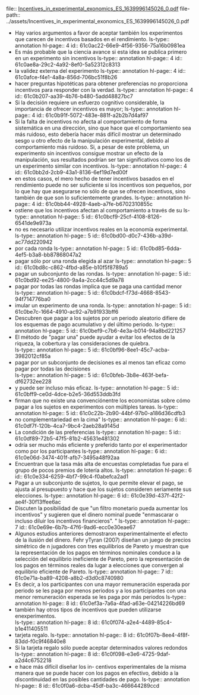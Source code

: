 file:: [Incentives_in_experimental_exonomics_ES_1639996145026_0.pdf](../assets/Incentives_in_experimental_exonomics_ES_1639996145026_0.pdf)
file-path:: ../assets/Incentives_in_experimental_exonomics_ES_1639996145026_0.pdf

- Hay  varios  argumentos  a  favor  de  aceptar  también  los  experimentos que carecen de incentivos basados en el rendimiento.
  ls-type:: annotation
  hl-page:: 4
  id:: 61c0ac22-66e9-4f56-9356-75a16b0981ea
- Es más probable que la ciencia avance si esta idea se publica primero en un experimento sin incentivos
  ls-type:: annotation
  hl-page:: 4
  id:: 61c0ae8a-29c2-4a92-8ef0-5a52312c8313
- la validez externa del experimento
  ls-type:: annotation
  hl-page:: 4
  id:: 61c0afce-f4e1-4a8a-856d-706bc51f8b26
- hacer    preguntas    hipotéticas    para    obtener    preferencias    no    proporciona  incentivos  para  responder  con  la  verdad. 
  ls-type:: annotation
  hl-page:: 4
  id:: 61c0b207-aa39-4b76-b480-5add48827bc7
- Si    la    decisión    requiere    un    esfuerzo    cognitivo    considerable,    la    importancia  de  ofrecer  incentivos  es  mayor;
  ls-type:: annotation
  hl-page:: 4
  id:: 61c0b91f-5072-483e-881f-a2b2b7d4af97
- Si  la  falta  de  incentivos  no  afecta  al  comportamiento  de  forma  sistemática  en  una  dirección,  sino  que  hace  que  el  comportamiento  sea  más  ruidoso,  esto  debería  hacer  más  difícil  mostrar  un  determinado  sesgo   u   otro   efecto   de   la   manipulación   experimental,   debido   al   comportamiento   más   ruidoso.   Si,   a   pesar   de   este   problema,   un   experimento    sin    incentivos    consigue    mostrar    un    efecto    de    la    manipulación,  sus  resultados  podrían  ser  tan  significativos  como  los  de  un experimento similar con incentivos.
  ls-type:: annotation
  hl-page:: 4
  id:: 61c0bb2d-2cb9-43a1-8136-6ef19d7ed00f
- en  estos  casos,  el  mero  hecho  de  tener  incentivos  basados  en  el  rendimiento  puede  no  ser  suficiente si los incentivos son pequeños, por lo que hay que asegurarse no  sólo  de  que  se  ofrecen  incentivos,  sino  también  de  que  son  lo  suficientemente grandes.
  ls-type:: annotation
  hl-page:: 4
  id:: 61c0bb44-4928-4aeb-a7fe-b6702310855c
- ostiene  que  los  incentivos  afectan  al  comportamiento  a  través de su
  ls-type:: annotation
  hl-page:: 5
  id:: 61c0bcf9-25cf-4108-8126-6541de9e973a
- no  es  necesario  utilizar  incentivos  reales  en  la  economía experimental.
  ls-type:: annotation
  hl-page:: 5
  id:: 61c0bd00-d0c7-436b-a39d-ac77dd220942
- por cada ronda
  ls-type:: annotation
  hl-page:: 5
  id:: 61c0bd85-6dda-4ef5-b3a8-bb87868047a2
- pagar sólo por una ronda elegida al azar
  ls-type:: annotation
  hl-page:: 5
  id:: 61c0bd8c-c862-4fbd-a85e-b10f5f8789a5
- pagar  un  subconjunto  de  las  rondas.
  ls-type:: annotation
  hl-page:: 5
  id:: 61c0bd92-ee25-4800-9a4a-2cc44c5d9a78
- pagar  por  todas  las  rondas  implica  que  se  paga  una  cantidad  menor  
  ls-type:: annotation
  hl-page:: 5
  id:: 61c0bdcf-f73d-4668-8543-94f714776ba0
- imular  un  experimento  de  una  ronda.
  ls-type:: annotation
  hl-page:: 5
  id:: 61c0be7c-1664-4910-ac92-a7b91933bff6
- Descubren que pagar  a  los  sujetos  por  un  periodo  aleatorio  difiere  de  los  esquemas  de  pago acumulativo y del último periodo.
  ls-type:: annotation
  hl-page:: 5
  id:: 61c0bef9-c7b6-4e3a-b014-94a8bd221257
- El método de "pagar una" puede ayudar a evitar los efectos de la riqueza, la cobertura y las  consideraciones  de  quiebra.  
  ls-type:: annotation
  hl-page:: 5
  id:: 61c0bf96-8ee1-45c7-acba-3982012cf85a
- pagar  por  un  subconjunto  de  decisiones  es  al  menos  tan  eficaz  como  pagar  por  todas  las  decisiones  
  ls-type:: annotation
  hl-page:: 5
  id:: 61c0bfeb-3b8e-463f-befa-df62732ee228
- y  puede  ser  incluso  más  eficaz. 
  ls-type:: annotation
  hl-page:: 5
  id:: 61c0bff9-ce0d-4dce-b2e5-36d553ddb3fd
- firman que no existe una convenciónentre los economistas sobre cómo pagar a los sujetos en experimentos con múltiples tareas.
  ls-type:: annotation
  hl-page:: 5
  id:: 61c0c22b-2b90-44bf-97b0-a186d36cdfb3
- no complementariedad en  la  cima"
  ls-type:: annotation
  hl-page:: 6
  id:: 61c0df7f-120b-4ca7-9bc4-2aeb28a9145d
- La condición de las preferencias
  ls-type:: annotation
  hl-page:: 5
  id:: 61c0df89-72b5-47f5-81b2-45631e481302
- odría  ser  mucho  más  eficiente  y  preferido  tanto  por  el  experimentador  como  por  los  participantes 
  ls-type:: annotation
  hl-page:: 6
  id:: 61c0e06d-3474-401f-afb7-3495a48f92aa
- Encuentran que la tasa más alta de encuestas completadas fue para el grupo de pocos premios de lotería altos.
  ls-type:: annotation
  hl-page:: 6
  id:: 61c0e334-6259-4bf7-99c4-f0abefca2ad1
- Pagar   a   un   subconjunto  de  sujetos,  lo  que  permite  elevar  el  pago,  se  ajusta  al  presupuesto    y    hace    que    los    sujetos    consideren    seriamente    sus    elecciones.
  ls-type:: annotation
  hl-page:: 6
  id:: 61c0e39d-437f-42f2-ae4f-30f13ffee6ac
- Discuten  la  posibilidad de que "un  filtro monetario pueda aumentar los incentivos" y sugieren  que  el  dinero  nominal  puede  "enmascarar  o  incluso  diluir  los  incentivos financieros". " 
  ls-type:: annotation
  hl-page:: 7
  id:: 61c0e69e-6b7b-47f6-9ad6-ecc0e30eae67
- Algunos estudios   anteriores   demostraron   experimentalmente   el   efecto   de   la   ilusión  del  dinero.  Fehr yTyran  (2007)  diseñan  un  juego  de  precios  simétrico de n jugadores con  tres  equilibrios  de  Pareto  y  muestran  que  la  representación   de   los   pagos   en   términos   nominales   conduce   a   la   selección  del  equilibrio  ineficiente  de  Pareto,  pero  la  representación  de  los  pagos  en  términos  reales  da  lugar  a  elecciones  que  convergen  al  equilibrio eficiente de Pareto.
  ls-type:: annotation
  hl-page:: 7
  id:: 61c0e71a-ba89-4208-a8b2-d3d0c8740980
- Es    decir,    a    los    participantes    con    una    mayor    remuneración esperada por periodo se les paga por menos periodos y a los participantes con una menor remuneración esperada se les paga por más periodos
  ls-type:: annotation
  hl-page:: 8
  id:: 61c0ef3a-7a6a-4fad-a63e-04214226bd69
- también   hay   otros   tipos   de   incentivos   que   pueden   utilizarse enexperimentos.  
  ls-type:: annotation
  hl-page:: 8
  id:: 61c0f074-a2e4-4489-85c4-b1e411405511
- tarjeta  regalo.
  ls-type:: annotation
  hl-page:: 8
  id:: 61c0f07b-8ee4-4f8f-83dd-f0c9f46840e8
- Si la tarjeta regalo sólo puede aceptar determinados valores redondos 
  ls-type:: annotation
  hl-page:: 8
  id:: 61c0f098-e3e6-4725-9daf-a2d4c6752218
- e    hace    más    difícil    diseñar    los    in-    centivos experimentales  de  la  misma  manera  que  se  puede  hacer  con  los  pagos  en  efectivo,  debido  a  la  discontinuidad  en  las  posibles  cantidades  de  pago.
  ls-type:: annotation
  hl-page:: 8
  id:: 61c0f0a6-dcba-45df-ba3c-466644289ccd